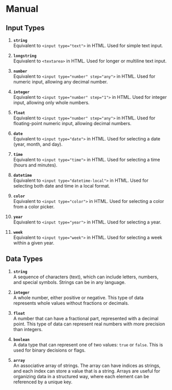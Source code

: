 # Manual

## Input Types

1.  **`string`**  
    Equivalent to `<input type="text">` in HTML. Used for simple text input.
    
2.  **`longstring`**  
    Equivalent to `<textarea>` in HTML. Used for longer or multiline text input.
    
3.  **`number`**  
    Equivalent to `<input type="number" step="any">` in HTML. Used for numeric input, allowing any decimal number.
    
4.  **`integer`**  
    Equivalent to `<input type="number" step="1">` in HTML. Used for integer input, allowing only whole numbers.
    
5.  **`float`**  
    Equivalent to `<input type="number" step="any">` in HTML. Used for floating-point numeric input, allowing decimal numbers.
    
6.  **`date`**  
    Equivalent to `<input type="date">` in HTML. Used for selecting a date (year, month, and day).
    
7.  **`time`**  
    Equivalent to `<input type="time">` in HTML. Used for selecting a time (hours and minutes).
    
8.  **`datetime`**  
    Equivalent to `<input type="datetime-local">` in HTML. Used for selecting both date and time in a local format.
    
9.  **`color`**  
    Equivalent to `<input type="color">` in HTML. Used for selecting a color from a color picker.
    
10.  **`year`**  
    Equivalent to `<input type="year">` in HTML. Used for selecting a year.
    
11.  **`week`**  
    Equivalent to `<input type="week">` in HTML. Used for selecting a week within a given year.
    

## Data Types

1.  **`string`**  
    A sequence of characters (text), which can include letters, numbers, and special symbols. Strings can be in any language.
    
2.  **`integer`**  
    A whole number, either positive or negative. This type of data represents whole values without fractions or decimals.
    
3.  **`float`**  
    A number that can have a fractional part, represented with a decimal point. This type of data can represent real numbers with more precision than integers.
    
4.  **`boolean`**  
    A data type that can represent one of two values: `true` or `false`. This is used for binary decisions or flags.
    
5.  **`array`**  
    An associative array of strings. The array can have indices as strings, and each index can store a value that is a string. Arrays are useful for organizing data in a structured way, where each element can be referenced by a unique key.
